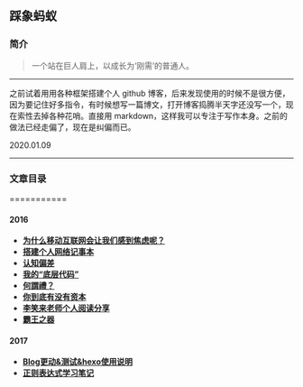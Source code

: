 ## 踩象蚂蚁

### 简介

> 一个站在巨人肩上，以成长为‘刚需’的普通人。

---

之前试着用用各种框架搭建个人 github 博客，后来发现使用的时候不是很方便，因为要记住好多指令，有时候想写一篇博文，打开博客捣腾半天字还没写一个，现在索性去掉各种花哨。直接用 markdown，这样我可以专注于写作本身。之前的做法已经走偏了，现在是纠偏而已。

2020.01.09

---

### 文章目录
===========

#### 2016

- [**为什么移动互联网会让我们感到焦虑呢？**](2016/crisis-awareness.md)
- [**搭建个人网络记事本**](2016/First-Personal-Note.md)
- [**认知偏差**](2016/He-didn-t-realize-that-he-didn-t-know.md)
- [**我的“底层代码”**](2016/principle-and-concept.md)
- [**何謂禮？**](2016/何謂禮？.md)
- [**你到底有没有资本**](2016/你到底有没有资本.md)
- [**李笑来老师个人阅读分享**](2016/李笑来老师个人阅读分享.md)
- [**霸王之器**](2016/霸王之器.md)

#### 2017

- [**Blog更动&测试&hexo使用说明**](2017/Blog更动&测试&hexo使用说明.md)
- [**正则表达式学习笔记**](2017/正则表达式学习笔记.md)
